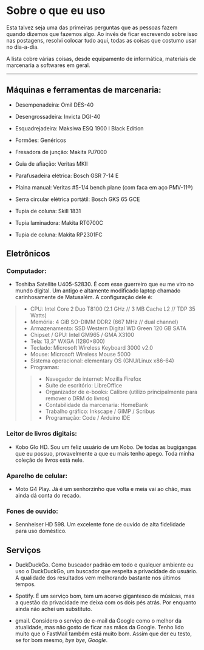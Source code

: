 # Sobre o que eu uso

Esta talvez seja uma das primeiras perguntas que as pessoas fazem quando dizemos que fazemos algo. Ao invés de ficar escrevendo sobre isso nas postagens, resolvi colocar tudo aqui, todas as coisas que costumo usar no dia-a-dia.

A lista cobre várias coisas, desde equipamento de informática, materiais de marcenaria a softwares em geral.

---

## Máquinas e ferramentas de marcenaria:

- Desempenadeira: Omil DES-40

- Desengrossadeira: Invicta DGI-40

- Esquadrejadeira: Maksiwa ESQ 1900 I Black Edition

- Formões: Genéricos

- Fresadora de junção: Makita PJ7000

- Guia de afiação: Veritas MKII

- Parafusadeira elétrica: Bosch GSR 7-14 E

- Plaina manual: Veritas #5-1/4 bench plane (com faca em aço PMV-11®)

- Serra circular elétrica portátil: Bosch GKS 65 GCE

- Tupia de coluna: Skill 1831

- Tupia laminadora: Makita RT0700C

- Tupia de coluna: Makita RP2301FC


## Eletrônicos

### Computador:

- Toshiba Satellite U405-S2830. É com esse guerreiro que eu me viro no mundo digital. Um antigo e altamente modificado laptop chamado carinhosamente de Matusalém. A configuração dele é:
> - CPU: Intel Core 2 Duo T8100 (2.1 GHz // 3 MB Cache L2 // TDP 35 Watts)
> - Memória: 4 GiB SO-DIMM DDR2 (667 MHz // dual channel)
> - Armazenamento: SSD Western Digital WD Green 120 GB SATA
> - Chipset / GPU: Intel GM965 / GMA X3100
> - Tela: 13,3″ WXGA (1280×800)
> - Teclado: Microsoft Wireless Keyboard 3000 v2.0
> - Mouse: Microsoft Wireless Mouse 5000
> - Sistema operacional: elementary OS (GNU/Linux x86-64)
> - Programas:
>> - Navegador de internet: Mozilla Firefox
>> - Suíte de escritório: LibreOffice
>> - Organizador de e-books: Calibre (utilizo principalmente para remover o DRM do livros)
>> - Contabilidade da marcenaria: HomeBank
>> - Trabalho gráfico: Inkscape / GIMP / Scribus
>> - Programação: Code / Arduino IDE

### Leitor de livros digitais:

- Kobo Glo HD. Sou um feliz usuário de um Kobo. De todas as bugigangas que eu possuo, provavelmente a que eu mais tenho apego. Toda minha coleção de livros está nele.

### Aparelho de celular:

- Moto G4 Play. Já é um senhorzinho que volta e meia vai ao chão, mas ainda dá conta do recado.

### Fones de ouvido:

- Sennheiser HD 598. Um excelente fone de ouvido de alta fidelidade para uso doméstico.

## Serviços

- DuckDuckGo. Como buscador padrão em todo e qualquer ambiente eu uso o DuckDuckGo, um buscador que respeita a privacidade do usuário. A qualidade dos resultados vem melhorando bastante nos últimos tempos.

- Spotify. É um serviço bom, tem um acervo gigantesco de músicas, mas a questão da privacidade me deixa com os dois pés atrás. Por enquanto ainda não achei um substituto.

- gmail. Considero o serviço de e-mail da Google como o melhor da atualidade, mas não gosto de ficar nas mãos da Google. Tenho lido muito que o FastMail também está muito bom. Assim que der eu testo, se for bom mesmo, _bye bye, Google_.


